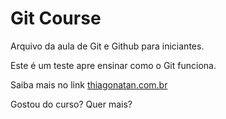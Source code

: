 # Git Course
Arquivo da aula de Git e Github para iniciantes.

Este é um teste apre ensinar como o Git funciona.

Saiba mais no link [thiagonatan.com.br](https://thiagonatan.com.br)

Gostou do curso? Quer mais?
